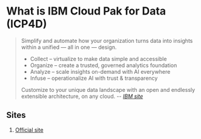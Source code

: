 # What is IBM Cloud Pak for Data (ICP4D)

> Simplify and automate how your organization turns data into insights within a unified — all in one — design.
>
> * Collect – virtualize to make data simple and accessible
> * Organize – create a trusted, governed analytics foundation
> * Analyze – scale insights on-demand with AI everywhere
> * Infuse – operationalize AI with trust & transparency
>
> Customize to your unique data landscape with an open and endlessly extensible architecture, on any cloud.
> -- *[IBM site](https://www.ibm.com/analytics/cloud-private-for-data)*

## Sites

1. [Official site](https://www.ibm.com/analytics/cloud-pak-for-data)
